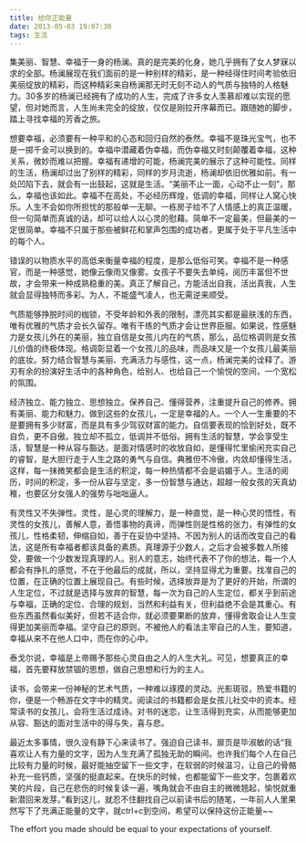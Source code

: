 ```yaml
---
title: 给你正能量
date: 2013-05-03 19:07:30
tags: 生活
---
```


集美丽、智慧、幸福于一身的杨澜。真的是完美的化身，她几乎拥有了女人梦寐以求的全部。杨澜展现在我们面前的是一种别样的精彩，是一种经得住时间考验依旧美丽绽放的精彩，而这种精彩来自杨澜那无时无刻不动人的气质与独特的人格魅力。30多岁的杨澜已经拥有了成功的人生，完成了许多女人羡慕却难以实现的愿望，但对她而言，人生尚未完全的绽放，仅仅是刚拉开序幕而已。跟随她的脚步，踏上寻找幸福的芳香之旅。

<!-- more -->

想要幸福，必须要有一种平和的心态和回归自然的泰然。幸福不是珠光宝气，也不是一掷千金可以换到的。幸福中潜藏着伪幸福，而伪幸福又时刻颠覆着幸福，这种关系，微妙而难以把握。幸福有递增的可能，杨澜完美的展示了这种可能性。同样的生活，杨澜却过出了别样的精彩，同样的岁月流逝，杨澜却依旧优雅如前。有一处凹陷下去，就会有一出鼓起，这就是生活。“美丽不止一面，心动不止一刻”，那么，幸福也该如此。幸福不在高处，不必经历辉煌，低调的幸福，同样让人窝心快乐。人生不会如你所担忧的那般单一无聊。一栋房子给不了人情感上的真正温暖，但一句简单而真诚的话，却可以给人以心灵的慰藉。简单不一定最美，但最美的一定很简单。幸福不只属于那些被鲜花和掌声包围的成功者，更属于处于平凡生活中的每个人。

错误的以物质水平的高低来衡量幸福的程度，是那么低俗可笑。幸福不是一种感官，而是一种感觉，她像云像雨又像雾。女孩子不要失去单纯，阅历丰富但不世故，才会带来一种成熟稳重的美。真正了解自己，方能活出自我，活出真我，人生就会显得独特而多彩。为人，不能盛气凌人，也无需逆来顺受。

气质能够挣脱时间的枷锁，不受年龄和外表的限制，漂亮其实都是最肤浅的东西，唯有优雅的气质才会长久留存。唯有干练的气质才会让世界臣服。如果说，性感魅力是女孩儿外在的美丽，独立自信是女孩儿内在的气质，那么，品位格调则是女孩儿价值的终极体现。格调彰显着一个女孩儿的品味，而品味又是一个女孩儿最美丽的底妆。努力结合智慧与美丽、充满活力与感性，这一点，杨澜完美的诠释了。游刃有余的扮演好生活中的各种角色，给别人、也给自己一个愉悦的空间，一个宽松的氛围。

经济独立、能力独立、思想独立。保养自己、懂得营养，注重提升自己的修养。拥有美丽、能力和魅力。做到这些的女孩儿，一定是幸福的人。一个人一生重要的不是要拥有多少财富，而是具有多少驾驭财富的能力。自信要表现的恰到好处，既不自负，更不自傲。独立却不孤立，低调并不低俗。拥有生活的智慧，学会享受生活，智慧是一种从容与豁达，是面对情感时的收放自如，是懂得忙里偷闲充实自己的睿智，是大胆行走于人生之路的勇气与自信。典雅但不冷傲，内敛却懂得生活，这样，每一抹微笑都会是生活的积淀，每一种热情都不会是谄媚于人。生活的阅历，时间的积淀，多一份从容与坚定，多一份智慧与通达，超越一般女孩的天真幼稚，也要区分女强人的强势与咄咄逼人。

有灵性又不失弹性。灵性，是心灵的理解力，是一种直觉，是一种心灵的悟性，有灵性的女孩儿，善解人意，善悟事物的真谛，而弹性则是性格的张力，有弹性的女孩儿，性格柔韧，伸缩自如，善于在妥协中坚持。不因为别人的话而改变自己的看法，这是所有幸福者都该具备的素质。真理源于少数人，之后才会被多数人所接受，要做一个少数发现真理的人。别人的意志，始终代表不了你的想法，每一个人都会有挣扎的感觉，不在于他最后的成就，所以，坚持显得尤为重要。找准自己的位置，在正确的位置上展现自己。有些时候，选择放弃是为了更好的开始，所谓的人生定位，不过就是选择与放弃的智慧，每一次为自己的人生定位，都关乎到前途与幸福，正确的定位、合理的规划，当然和利益有关，但利益绝不会是其重心。有些东西虽然看似美好，但若不适合你，就必须要果断的放弃，懂得舍取会让人生变得更加美丽而幸福。坚守自己的原则，不被他人的看法主宰自己的人生，要知道，幸福从来不在他人口中，而在你的心中。

泰戈尔说，幸福是上帝赐予那些心灵自由之人的人生大礼。可见，想要真正的幸福，首先要释放禁锢的思想，做自己思想和行为的主人。

读书，会带来一份神秘的艺术气质，一种难以琢摸的灵动。光影斑驳，热爱书籍的你，便是一个畅游在文字中的精灵。阅读过的书籍都会是女孩儿社交中的资本。经常读书的女孩儿，会将生活过成诗。对书的迷恋，让生活得到充实，从而能够更加从容、豁达的面对生活中的得与失，喜与悲。

最近太多事情，很久没有静下心来读书了。强迫自己读书，扉页是毕淑敏的话“我喜欢让人有力量的文字，因为人生充满了孤独无助的瞬间。也许我们每个人在自己比较有力量的时候，最好能抽空留下一些文字，在软弱的时候温习，让自己的骨骼补充一些钙质，坚强的挺直起来。在快乐的时候，也都能留下一些文字，包裹着欢笑的片段，自己在悲伤的时候复读一遍，嘴角就会不由自主的微微翘起，愉悦就重新潜回来发芽。”看到这儿，就忍不住翻找自己以前读书后的随笔，一年前人人里果然写下了充满正能量的文字，就ctrl+c到空间，希望可以保持这份正能量~~

The effort you made should be equal to your expectations of yourself.